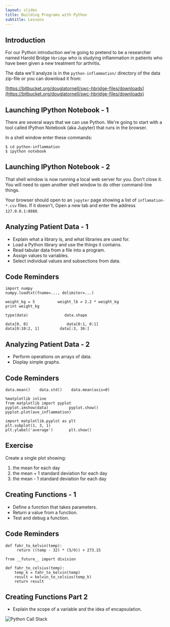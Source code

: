 ```yaml
---
layout: slides
title: Building Programs with Python
subtitle: Lessons
---
```


## Introduction

For our Python introduction we're going to pretend to be a researcher named Harold Bridge `hbridge` who is studying inflammation in patients who have been given a new treatment for arthritis.

The data we'll analyze is in the `python-inflammation/` directory of the data zip-file or you can download it from:

[https://bitbucket.org/douglatornell/swc-hbridge-files/downloads](https://bitbucket.org/douglatornell/swc-hbridge-files/downloads)


## Launching IPython Notebook - 1

There are several ways that we can use Python.
We're going to start with a tool called IPython Notebook (aka Jupyter) that runs in the browser.

In a shell window enter these commands:

~~~ {.bash}
$ cd python-inflammation
$ ipython notebook
~~~


## Launching IPython Notebook - 2

That shell window is now running a local web server for you.
Don't close it.
You will need to open another shell window to do other command-line things.

Your browser should open to an `jupyter` page showing a list of `inflamation-*.csv` files.
If it doesn't,
Open a new tab and enter the address `127.0.0.1:8888`.


## Analyzing Patient Data - 1

* Explain what a library is, and what libraries are used for.
* Load a Python library and use the things it contains.
* Read tabular data from a file into a program.
* Assign values to variables.
* Select individual values and subsections from data.


## Code Reminders

~~~ {.python}
import numpy
numpy.loadtxt(fname=..., delimiter=...)

weight_kg = 5          weight_lb = 2.2 * weight_kg
print weight_kg

type(data)                data.shape

data[0, 0]                 data[0:1, 0:1]
data[0:10:2, 1]         data[:3, 36:]
~~~


## Analyzing Patient Data - 2

* Perform operations on arrays of data.
* Display simple graphs.


## Code Reminders

~~~ {.python}
data.mean()    data.std()    data.mean(axis=0)

%matplotlib inline
from matplotlib import pyplot
pyplot.imshow(data)         pyplot.show()
pyplot.plot(ave_inflammation)

import matplotlib.pyplot as plt
plt.subplot(1, 3, 1)
plt.ylabel('average')       plt.show()
~~~


## Exercise

Create a single plot showing:

1. the mean for each day
2. the mean + 1 standard deviation for each day
3. the mean - 1 standard deviation for each day


## Creating Functions - 1

* Define a function that takes parameters.
* Return a value from a function.
* Test and debug a function.


## Code Reminders

~~~ {.python}
def fahr_to_kelvin(temp):
     return ((temp - 32) * (5/9)) + 273.15

from __future__ import division

def fahr_to_celsius(temp):
    temp_k = fahr_to_kelvin(temp)
    result = kelvin_to_celsius(temp_k)
    return result
~~~


## Creating Functions Part 2

* Explain the scope of a variable and the idea of encapsulation.

![Python Call Stack](fig/python-call-stack-05.png)
